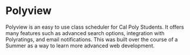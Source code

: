 # Polyview
Polyview is an easy to use class scheduler for Cal Poly Students. 
It offers many features such as advanced search options, integration with Polyratings, and email notifications. 
This was built over the course of a Summer as a way to learn more advanced web development.
